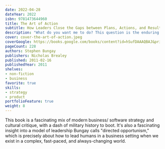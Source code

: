```yaml
---
date: 2022-04-28
dateYear: 2022
isbn: 9781473644960
title: The Art of Action
subtitle: How Leaders Close the Gaps between Plans, Actions, and Results
description: "What do you want me to do? This question is the enduring management issue, a perennial problem that Stephen Bungay shows has an old solution that is counter-intuitive and yet common sense. The Art of Action is a thought-provoking and fresh look at how managers can turn planning into execution, and execution into results. Drawing on his experience as a consultant, senior manager and a highly respected military historian, Stephen Bungay takes a close look at the nineteenth-century Prussian Army, which built its agility on the initiative of its highly empowered junior officers, to show business leaders how they can build more effective, productive organizations. Based on a theoretical framework which has been tested in practice over 150 years, Bungay shows how the approach known as 'mission command' has been applied in businesses as diverse as pharmaceuticals and F1 racing today. The Art of Action is scholarly but engaging, rigorous but pragmatic, and shows how common sense can sometimes be surprising."
cover: cover-the-art-of-action.jpeg
coverGoogle: https://books.google.com/books/content?id=hSufDAAAQBAJ&printsec=frontcover&img=1&zoom=1&edge=curl&source=gbs_api
pageCount: 228
authors: Stephen Bungay
publishers: Nicholas Brealey
published: 2011-02-16
publishedYear: 2011
shelves:
- non-fiction
- business
favorite: true
skills:
- strategy
- product
portfolioFeature: true
weight: 8
---
```


This book is a fascinating mix of modern business/ software strategy and cultural critique, with a dash of military history to boot. It's also a fascinating insight into a model of leadership Bungay calls "directed opportunism," which is precisely about how to lead humans in a business setting when we exist in a complex, fast-paced, and always-changing world.